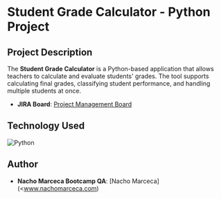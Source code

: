 # Student Grade Calculator - Python Project

## Project Description
The **Student Grade Calculator** is a Python-based application that allows teachers to calculate and evaluate students' grades. The tool supports calculating final grades, classifying student performance, and handling multiple students at once. 

- **JIRA Board**: [Project Management Board](<https://nachomarceca.atlassian.net/jira/software/projects/BQAPY/boards/5>)

## Technology Used
![Python](https://img.shields.io/badge/Language-Python-blue)

## Author

- **Nacho Marceca Bootcamp QA**: [Nacho Marceca](<www.nachomarceca.com)